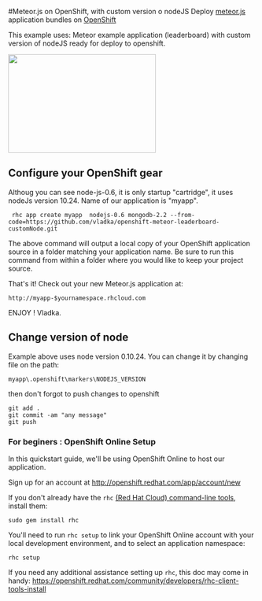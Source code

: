 #Meteor.js on OpenShift, with custom version o nodeJS
Deploy [meteor.js](http://meteor.com/) application bundles on [OpenShift](http://openshift.com/)

This example uses: Meteor example application (leaderboard) with custom version of nodeJS ready for deploy to openshift.


<a href='https://openshift.redhat.com/community/blogs/cloudy-with-a-chance-of-meteorjs'><img width="300" height="200" src='https://www.meteor.com/universe.png'/></a>

## Configure your OpenShift gear 
 Althoug you can see node-js-0.6, it is only startup "cartridge", it uses nodeJs version 10.24.  Name of our application is "myapp". 

     rhc app create myapp  nodejs-0.6 mongodb-2.2 --from-code=https://github.com/vladka/openshift-meteor-leaderboard-customNode.git

The above command will output a local copy of your OpenShift application source in a folder matching your application name.  Be sure to run this command from within a folder where you would like to keep your project source.

That's it! Check out your new Meteor.js application at:

    http://myapp-$yournamespace.rhcloud.com

ENJOY ! Vladka.

## Change version of node
 Example above uses node version 0.10.24. 
 You can change it by changing file 
 on the path: 

    myapp\.openshift\markers\NODEJS_VERSION 

then don't forgot to push changes to openshift 
   
    git add . 
    git commit -am "any message"
    git push





### For beginers : OpenShift Online Setup 
In this quickstart guide, we'll be using OpenShift Online to host our application.

Sign up for an account at http://openshift.redhat.com/app/account/new

If you don't already have the `rhc` [(Red Hat Cloud) command-line tools](https://openshift.redhat.com/community/get-started#cli), install them:

    sudo gem install rhc

You'll need to run `rhc setup` to link your OpenShift Online account with your local development environment, and to select an application namespace:

    rhc setup

If you need any additional assistance setting up `rhc`, this doc may come in handy: https://openshift.redhat.com/community/developers/rhc-client-tools-install
